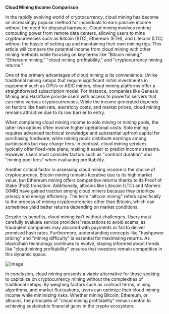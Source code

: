 **Cloud Mining Income Comparison**

In the rapidly evolving world of cryptocurrency, cloud mining has become an increasingly popular method for individuals to earn passive income without the need for physical hardware. Cloud mining involves renting computing power from remote data centers, allowing users to mine cryptocurrencies such as Bitcoin (BTC), Ethereum (ETH), and Litecoin (LTC) without the hassle of setting up and maintaining their own mining rigs. This article will compare the potential income from cloud mining with other mining methods while focusing on key terms like "Bitcoin mining," "Ethereum mining," "cloud mining profitability," and "cryptocurrency mining returns."

One of the primary advantages of cloud mining is its convenience. Unlike traditional mining setups that require significant initial investments in equipment such as GPUs or ASIC miners, cloud mining platforms offer a straightforward subscription model. For instance, companies like Genesis Mining and Hashflare provide users with access to powerful servers that can mine various cryptocurrencies. While the income generated depends on factors like hash rate, electricity costs, and market prices, cloud mining remains attractive due to its low barrier to entry.

When comparing cloud mining income to solo mining or mining pools, the latter two options often involve higher operational costs. Solo mining requires advanced technical knowledge and substantial upfront capital for purchasing hardware, while mining pools distribute earnings among participants but may charge fees. In contrast, cloud mining services typically offer fixed-rate plans, making it easier to predict income streams. However, users must consider factors such as "contract duration" and "mining pool fees" when evaluating profitability.

Another critical factor in assessing cloud mining income is the choice of cryptocurrency. Bitcoin mining remains lucrative due to its high market value, but Ethereum mining offers competitive returns thanks to its Proof of Stake (PoS) transition. Additionally, altcoins like Litecoin (LTC) and Monero (XMR) have gained traction among cloud miners because they prioritize privacy and energy efficiency. The term "altcoin mining" refers specifically to the process of mining cryptocurrencies other than Bitcoin, which can sometimes yield better returns depending on market conditions.

Despite its benefits, cloud mining isn't without challenges. Users must carefully evaluate service providers' reputations to avoid scams, as fraudulent companies may abscond with payments or fail to deliver promised hash rates. Furthermore, understanding concepts like "hashpower pricing" and "mining difficulty" is essential for maximizing returns. As blockchain technology continues to evolve, staying informed about trends like "cloud mining profitability" ensures that investors remain competitive in this dynamic space.

![Image](https://github.com/user-attachments/assets/31692037-0104-4703-abd1-696b6a7dd41b)

In conclusion, cloud mining presents a viable alternative for those seeking to capitalize on cryptocurrency mining without the complexities of traditional setups. By weighing factors such as contract terms, mining algorithms, and market fluctuations, users can optimize their cloud mining income while minimizing risks. Whether mining Bitcoin, Ethereum, or altcoins, the principles of "cloud mining profitability" remain central to achieving sustainable financial gains in the crypto ecosystem.